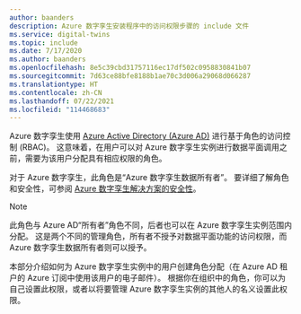 ```yaml
---
author: baanders
description: Azure 数字孪生安装程序中的访问权限步骤的 include 文件
ms.service: digital-twins
ms.topic: include
ms.date: 7/17/2020
ms.author: baanders
ms.openlocfilehash: 8e5c39cbd31757116ec17df502c0958830841b07
ms.sourcegitcommit: 7d63ce88bfe8188b1ae70c3d006a29068d066287
ms.translationtype: HT
ms.contentlocale: zh-CN
ms.lasthandoff: 07/22/2021
ms.locfileid: "114468683"
---
```

Azure 数字孪生使用 [Azure Active Directory (Azure AD)](../articles/active-directory/fundamentals/active-directory-whatis.md) 进行基于角色的访问控制 (RBAC)。 这意味着，在用户可以对 Azure 数字孪生实例进行数据平面调用之前，需要为该用户分配具有相应权限的角色。

对于 Azure 数字孪生，此角色是“Azure 数字孪生数据所有者”。 要详细了解角色和安全性，可参阅 [Azure 数字孪生解决方案的安全性](../articles/digital-twins/concepts-security.md)。

> [!NOTE]
> 此角色与 Azure AD“所有者”角色不同，后者也可以在 Azure 数字孪生实例范围内分配。 这是两个不同的管理角色，所有者不授予对数据平面功能的访问权限，而 Azure 数字孪生数据所有者则可以授予。

本部分介绍如何为 Azure 数字孪生实例中的用户创建角色分配（在 Azure AD 租户的 Azure 订阅中使用该用户的电子邮件）。 根据你在组织中的角色，你可以为自己设置此权限，或者以将要管理 Azure 数字孪生实例的其他人的名义设置此权限。